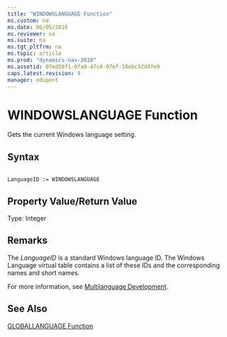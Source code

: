 ```yaml
---
title: "WINDOWSLANGUAGE Function"
ms.custom: na
ms.date: 06/05/2016
ms.reviewer: na
ms.suite: na
ms.tgt_pltfrm: na
ms.topic: article
ms.prod: "dynamics-nav-2018"
ms.assetid: 07ed58f1-0fa9-47c4-97ef-10ebc52d4fe9
caps.latest.revision: 9
manager: edupont
---
```

# WINDOWSLANGUAGE Function
Gets the current Windows language setting.  
  
## Syntax  
  
```  
  
LanguageID := WINDOWSLANGUAGE  
```  
  
## Property Value/Return Value  
 Type: Integer  
  
## Remarks  
 The *LanguageID* is a standard Windows language ID. The Windows Language virtual table contains a list of these IDs and the corresponding names and short names.  
  
 For more information, see [Multilanguage Development](Multilanguage-Development.md).  
  
## See Also  
 [GLOBALLANGUAGE Function](GLOBALLANGUAGE-Function.md)